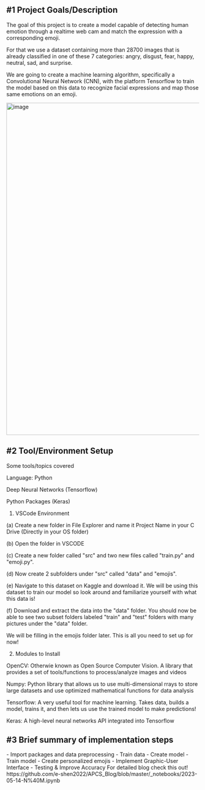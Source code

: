 <h2>#1 Project Goals/Description</h2>

The goal of this project is to create a model capable of detecting human emotion through a realtime web cam and match the expression with a corresponding emoji.

For that we use a dataset containing more than 28700 images that is already classified in one of these 7 categories: angry, disgust, fear, happy, neutral, sad, and surprise.

We are going to create a machine learning algorithm, specifically a Convolutional Neural Network (CNN), with the platform Tensorflow to train the model based on this data to recognize facial expressions and map those same emotions on an emoji.

<img width="868" alt="image" src="https://github.com/e-shen2022/FaceToEmoji_CNN/assets/104966589/4eb0b235-50ab-45a8-a304-d43b34b99fc4">

<h2>#2 Tool/Environment Setup</h2>

Some tools/topics covered

Language: Python

Deep Neural Networks (Tensorflow)

Python Packages (Keras)

1. VSCode Environment

(a) Create a new folder in File Explorer and name it Project Name in your C Drive (Directly in your OS folder)

(b) Open the folder in VSCODE

(c) Create a new folder called "src" and two new files called "train.py" and "emoji.py".

(d) Now create 2 subfolders under "src" called "data" and "emojis".

(e) Navigate to this dataset on Kaggle and download it. We will be using this dataset to train our model so look around and familiarize yourself with what this data is!

(f) Download and extract the data into the "data" folder. You should now be able to see two subset folders labeled "train" and "test" folders with many pictures under the "data" folder.

We will be filling in the emojis folder later. This is all you need to set up for now!

2. Modules to Install

OpenCV: Otherwie known as Open Source Computer Vision. A library that provides a set of tools/functions to process/analyze images and videos

Numpy: Python library that allows us to use multi-dimensional rrays to store large datasets and use optimized mathematical functions for data analysis

Tensorflow: A very useful tool for machine learning. Takes data, builds a model, trains it, and then lets us use the trained model to make predictions!

Keras: A high-level neural networks API integrated into Tensorflow

<h2>#3 Brief summary of implementation steps</h2>
- Import packages and data preprocessing 
- Train data
- Create model
- Train model 
- Create personalized emojis
- Implement Graphic-User Interface 
- Testing & Improve Accuracy 
For detailed blog check this out! https://github.com/e-shen2022/APCS_Blog/blob/master/_notebooks/2023-05-14-N%40M.ipynb




